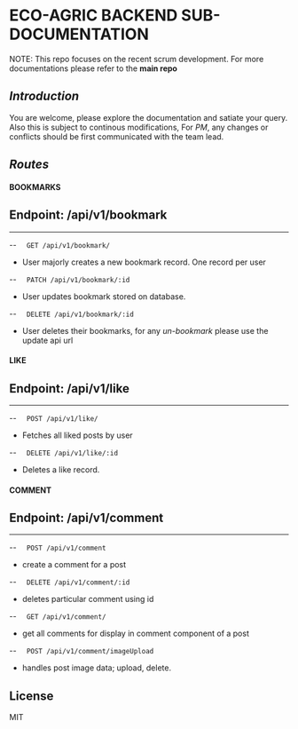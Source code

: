 # ECO-AGRIC BACKEND SUB-DOCUMENTATION

NOTE: This repo focuses on the recent scrum development. For more documentations please refer to the __main repo__

## _Introduction_

You are welcome, please explore the documentation and satiate your query. Also this is subject to continous modifications, For *PM*, any changes or conflicts should be first communicated with the team lead. 

## _Routes_

#### BOOKMARKS

## Endpoint: /api/v1/bookmark

---

--
`   GET /api/v1/bookmark/
  `

- User majorly creates a new bookmark record. One record per user

--
`   PATCH /api/v1/bookmark/:id
  `

- User updates bookmark stored on database.

--
`   DELETE /api/v1/bookmark/:id
  `

- User deletes their bookmarks, for any _un-bookmark_ please use the update api url 

#### LIKE

## Endpoint: /api/v1/like

---


--
`   POST /api/v1/like/
  `

- Fetches all liked posts by user

--
`   DELETE /api/v1/like/:id
  `

- Deletes a like record.


#### COMMENT
## Endpoint: /api/v1/comment

---

--
`   POST /api/v1/comment
  `

- create a comment for a post

--
`   DELETE /api/v1/comment/:id
  `

- deletes particular comment using id

--
`   GET /api/v1/comment/
  `

- get all comments for display in comment component of a post

--
`   POST /api/v1/comment/imageUpload
  `

- handles post image data; upload, delete.

<!-- --
`   PATCH /api/v1/comment/:id
  `

- update edits to particular comment -->


<!--
 -->
## License

MIT